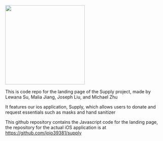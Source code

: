 <img src="https://github.com/mbzhu1/supply-webs/blob/master/src/resources/supply.svg?raw=true" width="250">

This is code repo for the landing page of the Supply project, made by Lewana Su, Malia Jiang, Joseph Liu, and Michael Zhu 

It features our ios application, Supply, which allows users to donate and request essentials such as masks and hand sanitizer

This github repository contains the Javascript code for the landing page, the repository for the actual iOS application is at https://github.com/jojo39381/supply


